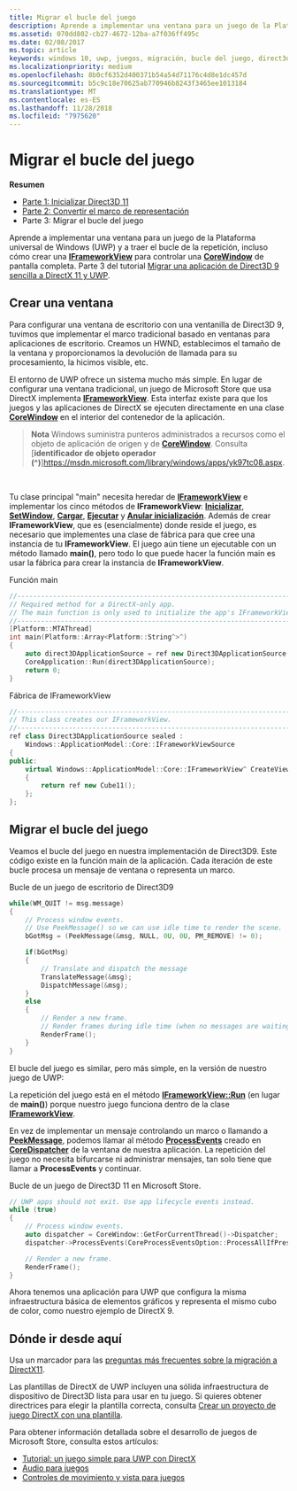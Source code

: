 ```yaml
---
title: Migrar el bucle del juego
description: Aprende a implementar una ventana para un juego de la Plataforma universal de Windows (UWP) y a traer el bucle de la repetición, incluso cómo crear una interfaz IFrameworkView para controlar una clase CoreWindow de pantalla completa.
ms.assetid: 070dd802-cb27-4672-12ba-a7f036ff495c
ms.date: 02/08/2017
ms.topic: article
keywords: windows 10, uwp, juegos, migración, bucle del juego, direct3d 9, directx 11
ms.localizationpriority: medium
ms.openlocfilehash: 8b0cf6352d400371b54a54d71176c4d8e1dc457d
ms.sourcegitcommit: b5c9c18e70625ab770946b8243f3465ee1013184
ms.translationtype: MT
ms.contentlocale: es-ES
ms.lasthandoff: 11/28/2018
ms.locfileid: "7975620"
---
```

# <a name="port-the-game-loop"></a>Migrar el bucle del juego



**Resumen**

-   [Parte 1: Inicializar Direct3D 11](simple-port-from-direct3d-9-to-11-1-part-1--initializing-direct3d.md)
-   [Parte 2: Convertir el marco de representación](simple-port-from-direct3d-9-to-11-1-part-2--rendering.md)
-   Parte 3: Migrar el bucle del juego


Aprende a implementar una ventana para un juego de la Plataforma universal de Windows (UWP) y a traer el bucle de la repetición, incluso cómo crear una [**IFrameworkView**](https://msdn.microsoft.com/library/windows/apps/hh700478) para controlar una [**CoreWindow**](https://msdn.microsoft.com/library/windows/apps/br208225) de pantalla completa. Parte 3 del tutorial [Migrar una aplicación de Direct3D 9 sencilla a DirectX 11 y UWP](walkthrough--simple-port-from-direct3d-9-to-11-1.md).

## <a name="create-a-window"></a>Crear una ventana


Para configurar una ventana de escritorio con una ventanilla de Direct3D 9, tuvimos que implementar el marco tradicional basado en ventanas para aplicaciones de escritorio. Creamos un HWND, establecimos el tamaño de la ventana y proporcionamos la devolución de llamada para su procesamiento, la hicimos visible, etc.

El entorno de UWP ofrece un sistema mucho más simple. En lugar de configurar una ventana tradicional, un juego de Microsoft Store que usa DirectX implementa [**IFrameworkView**](https://msdn.microsoft.com/library/windows/apps/hh700478). Esta interfaz existe para que los juegos y las aplicaciones de DirectX se ejecuten directamente en una clase [**CoreWindow**](https://msdn.microsoft.com/library/windows/apps/br208225) en el interior del contenedor de la aplicación.

> **Nota**  Windows suministra punteros administrados a recursos como el objeto de aplicación de origen y de [**CoreWindow**](https://msdn.microsoft.com/library/windows/apps/br208225). Consulta [**identificador de objeto operador (^)**]https://msdn.microsoft.com/library/windows/apps/yk97tc08.aspx.

 

Tu clase principal "main" necesita heredar de [**IFrameworkView**](https://msdn.microsoft.com/library/windows/apps/hh700478) e implementar los cinco métodos de **IFrameworkView**: [**Inicializar**](https://msdn.microsoft.com/library/windows/apps/hh700495), [**SetWindow**](https://msdn.microsoft.com/library/windows/apps/hh700509), [**Cargar**](https://msdn.microsoft.com/library/windows/apps/hh700501), [**Ejecutar**](https://msdn.microsoft.com/library/windows/apps/hh700505) y [**Anular inicialización**](https://msdn.microsoft.com/library/windows/apps/hh700523). Además de crear **IFrameworkView**, que es (esencialmente) donde reside el juego, es necesario que implementes una clase de fábrica para que cree una instancia de tu **IFrameworkView**. El juego aún tiene un ejecutable con un método llamado **main()**, pero todo lo que puede hacer la función main es usar la fábrica para crear la instancia de **IFrameworkView**.

Función main

```cpp
//-----------------------------------------------------------------------------
// Required method for a DirectX-only app.
// The main function is only used to initialize the app's IFrameworkView class.
//-----------------------------------------------------------------------------
[Platform::MTAThread]
int main(Platform::Array<Platform::String^>^)
{
    auto direct3DApplicationSource = ref new Direct3DApplicationSource();
    CoreApplication::Run(direct3DApplicationSource);
    return 0;
}
```

Fábrica de IFrameworkView

```cpp
//-----------------------------------------------------------------------------
// This class creates our IFrameworkView.
//-----------------------------------------------------------------------------
ref class Direct3DApplicationSource sealed : 
    Windows::ApplicationModel::Core::IFrameworkViewSource
{
public:
    virtual Windows::ApplicationModel::Core::IFrameworkView^ CreateView()
    {
        return ref new Cube11();
    };
};
```

## <a name="port-the-game-loop"></a>Migrar el bucle del juego


Veamos el bucle del juego en nuestra implementación de Direct3D9. Este código existe en la función main de la aplicación. Cada iteración de este bucle procesa un mensaje de ventana o representa un marco.

Bucle de un juego de escritorio de Direct3D9

```cpp
while(WM_QUIT != msg.message)
{
    // Process window events.
    // Use PeekMessage() so we can use idle time to render the scene. 
    bGotMsg = (PeekMessage(&msg, NULL, 0U, 0U, PM_REMOVE) != 0);

    if(bGotMsg)
    {
        // Translate and dispatch the message
        TranslateMessage(&msg);
        DispatchMessage(&msg);
    }
    else
    {
        // Render a new frame.
        // Render frames during idle time (when no messages are waiting).
        RenderFrame();
    }
}
```

El bucle del juego es similar, pero más simple, en la versión de nuestro juego de UWP:

La repetición del juego está en el método [**IFrameworkView::Run**](https://msdn.microsoft.com/library/windows/apps/hh700505) (en lugar de **main()**) porque nuestro juego funciona dentro de la clase [**IFrameworkView**](https://msdn.microsoft.com/library/windows/apps/hh700478).

En vez de implementar un mensaje controlando un marco o llamando a [**PeekMessage**](https://msdn.microsoft.com/library/windows/desktop/ms644943), podemos llamar al método [**ProcessEvents**](https://msdn.microsoft.com/library/windows/apps/br208215) creado en [**CoreDispatcher**](https://msdn.microsoft.com/library/windows/apps/br208211) de la ventana de nuestra aplicación. La repetición del juego no necesita bifurcarse ni administrar mensajes, tan solo tiene que llamar a **ProcessEvents** y continuar.

Bucle de un juego de Direct3D 11 en Microsoft Store.

```cpp
// UWP apps should not exit. Use app lifecycle events instead.
while (true)
{
    // Process window events.
    auto dispatcher = CoreWindow::GetForCurrentThread()->Dispatcher;
    dispatcher->ProcessEvents(CoreProcessEventsOption::ProcessAllIfPresent);

    // Render a new frame.
    RenderFrame();
}
```

Ahora tenemos una aplicación para UWP que configura la misma infraestructura básica de elementos gráficos y representa el mismo cubo de color, como nuestro ejemplo de DirectX 9.

## <a name="where-do-i-go-from-here"></a>Dónde ir desde aquí


Usa un marcador para las [preguntas más frecuentes sobre la migración a DirectX11](directx-porting-faq.md).

Las plantillas de DirectX de UWP incluyen una sólida infraestructura de dispositivo de Direct3D lista para usar en tu juego. Si quieres obtener directrices para elegir la plantilla correcta, consulta [Crear un proyecto de juego DirectX con una plantilla](user-interface.md).

Para obtener información detallada sobre el desarrollo de juegos de Microsoft Store, consulta estos artículos:

-   [Tutorial: un juego simple para UWP con DirectX](tutorial--create-your-first-uwp-directx-game.md)
-   [Audio para juegos](working-with-audio-in-your-directx-game.md)
-   [Controles de movimiento y vista para juegos](tutorial--adding-move-look-controls-to-your-directx-game.md)

 

 





